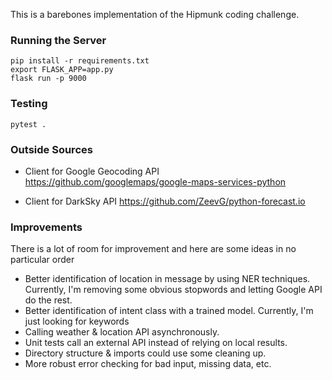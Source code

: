 This is a barebones implementation of the Hipmunk coding challenge.

### Running the Server

```
pip install -r requirements.txt
export FLASK_APP=app.py
flask run -p 9000
```

### Testing

```
pytest .
```

### Outside Sources

* Client for Google Geocoding API
https://github.com/googlemaps/google-maps-services-python

* Client for DarkSky API
https://github.com/ZeevG/python-forecast.io

### Improvements

There is a lot of room for improvement and here are some ideas in no particular order

* Better identification of location in message by using NER techniques. Currently, I'm removing some obvious stopwords and letting Google API do the rest.
* Better identification of intent class with a trained model. Currently, I'm just looking for keywords
* Calling weather & location API asynchronously.
* Unit tests call an external API instead of relying on local results.
* Directory structure & imports could use some cleaning up.
* More robust error checking for bad input, missing data, etc.